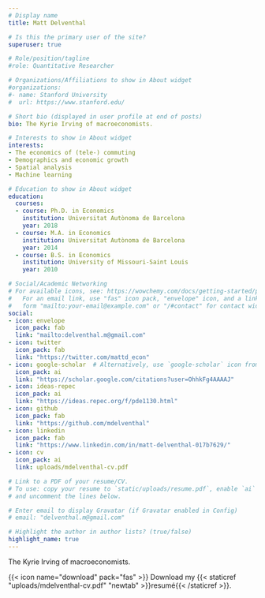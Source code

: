```yaml
---
# Display name
title: Matt Delventhal

# Is this the primary user of the site?
superuser: true

# Role/position/tagline
#role: Quantitative Researcher

# Organizations/Affiliations to show in About widget
#organizations:
#- name: Stanford University
#  url: https://www.stanford.edu/

# Short bio (displayed in user profile at end of posts)
bio: The Kyrie Irving of macroeconomists.

# Interests to show in About widget
interests:
- The economics of (tele-) commuting
- Demographics and economic growth
- Spatial analysis
- Machine learning

# Education to show in About widget
education:
  courses:
  - course: Ph.D. in Economics
    institution: Universitat Autònoma de Barcelona
    year: 2018
  - course: M.A. in Economics
    institution: Universitat Autònoma de Barcelona
    year: 2014
  - course: B.S. in Economics
    institution: University of Missouri-Saint Louis
    year: 2010

# Social/Academic Networking
# For available icons, see: https://wowchemy.com/docs/getting-started/page-builder/#icons
#   For an email link, use "fas" icon pack, "envelope" icon, and a link in the
#   form "mailto:your-email@example.com" or "/#contact" for contact widget.
social:
- icon: envelope
  icon_pack: fab
  link: "mailto:delventhal.m@gmail.com"
- icon: twitter
  icon_pack: fab
  link: "https://twitter.com/mattd_econ"
- icon: google-scholar  # Alternatively, use `google-scholar` icon from `ai` icon pack
  icon_pack: ai
  link: "https://scholar.google.com/citations?user=OhhkFg4AAAAJ"
- icon: ideas-repec
  icon_pack: ai
  link: "https://ideas.repec.org/f/pde1130.html"
- icon: github
  icon_pack: fab
  link: "https://github.com/mdelventhal"
- icon: linkedin
  icon_pack: fab
  link: "https://www.linkedin.com/in/matt-delventhal-017b7629/"
- icon: cv
  icon_pack: ai
  link: uploads/mdelventhal-cv.pdf

# Link to a PDF of your resume/CV.
# To use: copy your resume to `static/uploads/resume.pdf`, enable `ai` icons in `params.toml`, 
# and uncomment the lines below.

# Enter email to display Gravatar (if Gravatar enabled in Config)
# email: "delventhal.m@gmail.com"

# Highlight the author in author lists? (true/false)
highlight_name: true
---
```


The Kyrie Irving of macroeconomists.

{{< icon name="download" pack="fas" >}} Download my {{< staticref "uploads/mdelventhal-cv.pdf" "newtab" >}}resumé{{< /staticref >}}.
